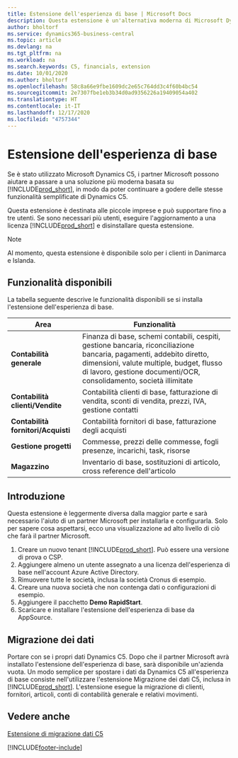 ```yaml
---
title: Estensione dell'esperienza di base | Microsoft Docs
description: Questa estensione è un'alternativa moderna di Microsoft Dynamics C5.
author: bholtorf
ms.service: dynamics365-business-central
ms.topic: article
ms.devlang: na
ms.tgt_pltfrm: na
ms.workload: na
ms.search.keywords: C5, financials, extension
ms.date: 10/01/2020
ms.author: bholtorf
ms.openlocfilehash: 58c8a66e9fbe1609dc2e65c764dd3c4f60b4bc54
ms.sourcegitcommit: 2e7307fbe1eb3b34d0ad9356226a19409054a402
ms.translationtype: HT
ms.contentlocale: it-IT
ms.lasthandoff: 12/17/2020
ms.locfileid: "4757344"
---
```

# <a name="the-basic-experience-extension"></a>Estensione dell'esperienza di base
Se è stato utilizzato Microsoft Dynamics C5, i partner Microsoft possono aiutare a passare a una soluzione più moderna basata su [!INCLUDE[prod_short](includes/prod_short.md)], in modo da poter continuare a godere delle stesse funzionalità semplificate di Dynamics C5.

Questa estensione è destinata alle piccole imprese e può supportare fino a tre utenti. Se sono necessari più utenti, eseguire l'aggiornamento a una licenza [!INCLUDE[prod_short](includes/prod_short.md)] e disinstallare questa estensione.

> [!NOTE]
> Al momento, questa estensione è disponibile solo per i clienti in Danimarca e Islanda. 

## <a name="whats-available"></a>Funzionalità disponibili
La tabella seguente descrive le funzionalità disponibili se si installa l'estensione dell'esperienza di base.

|Area  |Funzionalità  |
|---------|---------|
|**Contabilità generale** |Finanza di base, schemi contabili, cespiti, gestione bancaria, riconciliazione bancaria, pagamenti, addebito diretto, dimensioni, valute multiple, budget, flusso di lavoro, gestione documenti/OCR, consolidamento, società illimitate|
|**Contabilità clienti/Vendite** |Contabilità clienti di base, fatturazione di vendita, sconti di vendita, prezzi, IVA, gestione contatti |
|**Contabilità fornitori/Acquisti** |Contabilità fornitori di base, fatturazione degli acquisti |
|**Gestione progetti** |Commesse, prezzi delle commesse, fogli presenze, incarichi, task, risorse |
|**Magazzino** |Inventario di base, sostituzioni di articolo, cross reference dell'articolo |

## <a name="getting-started"></a>Introduzione
Questa estensione è leggermente diversa dalla maggior parte e sarà necessario l'aiuto di un partner Microsoft per installarla e configurarla. Solo per sapere cosa aspettarsi, ecco una visualizzazione ad alto livello di ciò che farà il partner Microsoft.

1. Creare un nuovo tenant [!INCLUDE[prod_short](includes/prod_short.md)]. Può essere una versione di prova o CSP.
2. Aggiungere almeno un utente assegnato a una licenza dell'esperienza di base nell'account Azure Active Directory.
3. Rimuovere tutte le società, inclusa la società Cronus di esempio.
4. Creare una nuova società che non contenga dati o configurazioni di esempio.
5. Aggiungere il pacchetto **Demo RapidStart**. <!--what does the pockage contain?-->
6. Scaricare e installare l'estensione dell'esperienza di base da AppSource.

## <a name="migrating-data"></a>Migrazione dei dati
Portare con se i propri dati Dynamics C5. Dopo che il partner Microsoft avrà installato l'estensione dell'esperienza di base, sarà disponibile un'azienda vuota. Un modo semplice per spostare i dati da Dynamics C5 all'esperienza di base consiste nell'utilizzare l'estensione Migrazione dei dati C5, inclusa in [!INCLUDE[prod_short](includes/prod_short.md)]. L'estensione esegue la migrazione di clienti, fornitori, articoli, conti di contabilità generale e relativi movimenti.

## <a name="see-also"></a>Vedere anche
[Estensione di migrazione dati C5](ui-extensions-c5-data-migration.md)

[!INCLUDE[footer-include](includes/footer-banner.md)]